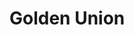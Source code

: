 # Golden Union

<figure><img src="../../.gitbook/assets/unknown (5).webp" alt=""><figcaption></figcaption></figure>

<figure><img src="../../.gitbook/assets/2022-05-07_11.38.26.webp" alt=""><figcaption></figcaption></figure>

<figure><img src="../../.gitbook/assets/unknown (8).webp" alt=""><figcaption></figcaption></figure>

<figure><img src="../../.gitbook/assets/2022-06-22_14.23.56.webp" alt=""><figcaption></figcaption></figure>
